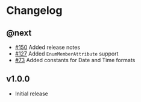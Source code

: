 # Changelog

## @next

- [#150](https://github.com/Marvin-Brouwer/FluentSerializer/issues/150) Added release notes
- [#127](https://github.com/Marvin-Brouwer/FluentSerializer/issues/127) Added `EnumMemberAttribute` support
- [#73](https://github.com/Marvin-Brouwer/FluentSerializer/issues/73) Added constants for Date and Time formats

## v1.0.0

- Initial release
